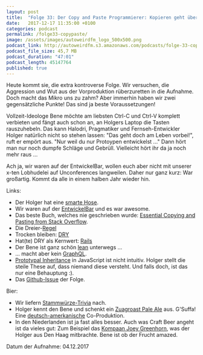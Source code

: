 ```yaml
---
layout: post
title:  "Folge 33: Der Copy and Paste Programmierer: Kopieren geht über Studieren"
date:   2017-12-17 11:35:00 +0100
categories: podcast
permalink: /folge33-copypaste/
image: /assets/images/autoweirdfm_logo_500x500.png
podcast_link: http://autoweirdfm.s3.amazonaws.com/podcasts/folge-33-copypaste.mp3
podcast_file_size: 45,7 MB
podcast_duration: "47:01"
podcast_length: 45147764
published: true
---
```

Heute kommt sie, die extra kontroverse Folge. Wir versuchen, die Aggression und Wut aus der Vorproduktion rüberzuretten in die Aufnahme. Doch macht das Mikro uns zu zahm? Aber immerhin haben wir zwei gegensätzliche Punkte! Das sind ja beste Voraussetzungen!

Vollzeit-Ideologe Bene möchte am liebsten Ctrl-C und Ctrl-V komplett verbieten und fängt auch schon an, an Holgers Laptop die Tasten rauszuhebeln. Das kann Halodri, Pragmatiker und Fernseh-Entwickler Holger natürlich nicht so stehen lassen: "Das geht doch am Leben vorbei!", ruft er empört aus. "Nur weil du nur Protoypen entwickelst ..." Dann hört man nur noch dumpfe Schläge und Gebrüll.  Vielleicht hört ihr da ja noch mehr raus ...

Ach ja, wir waren auf der EntwickelBar, wollen euch aber nicht mit unserer  x-ten Lobhudelei auf Unconferences langweilen. Daher nur ganz kurz: War großartig. Kommt da alle in einem halben Jahr wieder hin.

Links:
- Der Holger hat eine [smarte Hose](https://www.uniqlo.com/us/en/men/jeans/ezy-jeans).
- Wir waren auf der [EntwickelBar](https://entwickelbar.github.io/) und es war awesome.
- Das beste Buch, welches nie geschrieben wurde: [Essential Copying and Pasting from Stack Overflow]( https://www.gitbook.com/book/tra38/essential-copying-and-pasting-from-stack-overflow/details
).
- Die Dreier-[Regel](http://wiki.c2.com/?RuleOfThree)
- Trocken bleiben: [DRY](https://de.wikipedia.org/wiki/Don%E2%80%99t_repeat_yourself)
- Hat(te) DRY als Kernwert: [Rails](http://rubyonrails.org/)
- Der Bene ist ganz schön [lean](http://t3n.de/news/lean-vs-agil-beiden-ansaetze-667334/) unterwegs ...
- ... macht aber kein [GraphQL](http://graphql.org/learn/).
- [Prototypal Inheritance](https://github.com/getify/You-Dont-Know-JS/blob/master/this%20%26%20object%20prototypes/ch5.md) in JavaScript ist nicht intuitiv. Holger stellt die steile These auf, dass niemand diese versteht. Und falls doch, ist das nur eine Behauptung :). 
- Das [Github-Issue](https://github.com/autoweirdfm/autoweirdfm.github.io/issues/35) der Folge.

Bier:
- Wir liefern [Stammwürze-Trivia](https://de.wikipedia.org/wiki/Stammw%C3%BCrze) nach. 
- Holger kennt den Bene und schenkt ein [Zuagroast Pale Ale](https://untappd.com/b/urban-chestnut-brewing-company-deutschland-hallertauer-zuagroast/1153647
) aus. G'Suffa! Eine [deutsch-amerkanische](http://urbanchestnut.de/beer/zuagroast/) Co-Produktion.
- In den Niederlanden ist ja fast alles besser. Auch was Craft Beer angeht ist da vieles gut: Zum Beispiel das [Kompaan Joey Greenhorn](nhttps://untappd.com/b/kompaan-bier-brouwerij-kompaan-joey-greenhorn-restless-ipa/1953229), was der Holger aus Den Haag mitbrachte. Bene ist ob der Frucht amazed.

Datum der Aufnahme: 04.12.2017

